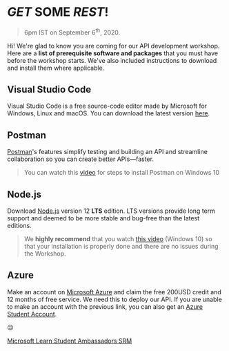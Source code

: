 # *GET* SOME *REST*!

>6pm IST on September 6<sup>th</sup>, 2020.

Hi! We're glad to know you are coming for our API development workshop. Here are a **list of prerequisite software and packages** that you must have before the workshop starts. We've also included instructions to download and install them where applicable. 


## Visual Studio Code  
Visual Studio Code is a free source-code editor made by Microsoft for Windows, Linux and macOS. You can download the latest version [here](https://code.visualstudio.com/Download). 

## Postman

[Postman]([https://www.postman.com/downloads/])'s features simplify testing and building an API and streamline collaboration so you can create better APIs—faster.
> You can watch this [video](https://www.youtube.com/watch?v=s26Yhtd4TB4) for steps to install Postman on Windows 10

## Node.js

Download  [Node.js](https://nodejs.org/en/download/) version 12 **LTS** edition. LTS versions provide long term support and deemed to be more stable and bug-free than the latest editions. 
>We **highly recommend** that you watch [this video](https://www.youtube.com/watch?v=JINE4D0Syqw) (Windows 10) so that your installation is properly done and there are no issues during the Workshop.

## Azure

Make an account on [Microsoft Azure](https://azure.microsoft.com/en-us/free/) and claim the free 200USD credit and 12 months of free service. We need this to deploy our API. If you are unable to make an account with the previous link, you can also get an [Azure Student Account](https://azure.microsoft.com/en-us/free/students/).

😉

[Microsoft Learn Student Ambassadors SRM](https://msclubsrm.in)
